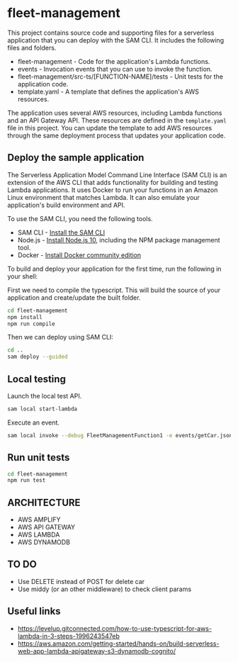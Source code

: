 # fleet-management

This project contains source code and supporting files for a serverless application that you can deploy with the SAM CLI. It includes the following files and folders.

- fleet-management - Code for the application's Lambda functions.
- events - Invocation events that you can use to invoke the function.
- fleet-management/src-ts/[FUNCTION-NAME]/tests - Unit tests for the application code. 
- template.yaml - A template that defines the application's AWS resources.

The application uses several AWS resources, including Lambda functions and an API Gateway API. These resources are defined in the `template.yaml` file in this project. You can update the template to add AWS resources through the same deployment process that updates your application code.

## Deploy the sample application

The Serverless Application Model Command Line Interface (SAM CLI) is an extension of the AWS CLI that adds functionality for building and testing Lambda applications. It uses Docker to run your functions in an Amazon Linux environment that matches Lambda. It can also emulate your application's build environment and API.

To use the SAM CLI, you need the following tools.

* SAM CLI - [Install the SAM CLI](https://docs.aws.amazon.com/serverless-application-model/latest/developerguide/serverless-sam-cli-install.html)
* Node.js - [Install Node.js 10](https://nodejs.org/en/), including the NPM package management tool.
* Docker - [Install Docker community edition](https://hub.docker.com/search/?type=edition&offering=community)

To build and deploy your application for the first time, run the following in your shell:

First we need to compile the typescript. This will build the source of your application and create/update the built folder.
```bash
cd fleet-management
npm install
npm run compile
```

Then we can deploy using SAM CLI:

```bash
cd ..
sam deploy --guided
```

## Local testing

Launch the local test API.
```bash
sam local start-lambda 
```

Execute an event.

```bash
sam local invoke --debug FleetManagementFunction1 -e events/getCar.json
```

## Run unit tests

```bash
cd fleet-management
npm run test
```

## ARCHITECTURE
- AWS AMPLIFY
- AWS API GATEWAY
- AWS LAMBDA
- AWS DYNAMODB


## TO DO
- Use DELETE instead of POST for delete car
- Use middy (or an other middleware) to check client params

## Useful links
* https://levelup.gitconnected.com/how-to-use-typescript-for-aws-lambda-in-3-steps-1996243547eb
* https://aws.amazon.com/getting-started/hands-on/build-serverless-web-app-lambda-apigateway-s3-dynamodb-cognito/
